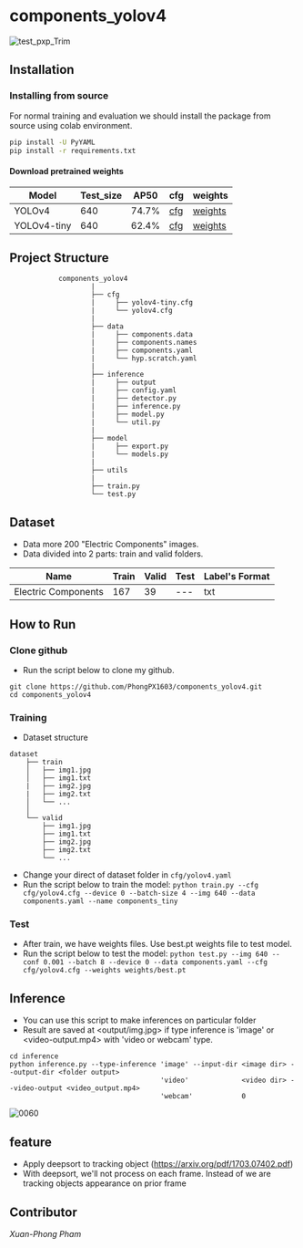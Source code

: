 # components_yolov4

![test_pxp_Trim](https://user-images.githubusercontent.com/86842861/153745243-672e8ab1-da3b-4c3a-98d3-ed265defff94.gif)

## Installation
### Installing from source

For normal training and evaluation we should install the package from source using colab environment.

```bash
pip install -U PyYAML
pip install -r requirements.txt
```

#### Download pretrained weights

| Model | Test_size | AP50 | cfg | weights |
| ---   | ---       |     ---  |  ---|   ---   |
| YOLOv4 | 640 |  74.7%    | [cfg](https://drive.google.com/file/d/1FWggnicui0lNfPb34nbYP2uZE_6BooIM/view?usp=sharing) | [weights](https://drive.google.com/file/d/11Cy4QNBRZhtGfRVoF5IKwnVxmUL5dlCk/view?usp=sharing) |
| YOLOv4-tiny | 640 |  62.4%    | [cfg](https://drive.google.com/file/d/1FaxNbf1iGsDx2FFo2Lr4xpDSdFocAs4e/view?usp=sharing) | [weights](https://drive.google.com/file/d/10_WhvSrYQaciyATPG5fQ7mdnM14MkSc5/view?usp=sharing) |

## Project Structure
```
            components_yolov4
                    |
                    ├── cfg
                    |	  ├── yolov4-tiny.cfg
                    |     └── yolov4.cfg
                    |
                    ├── data
                    |	  ├── components.data  
                    |	  ├── components.names 
                    |	  ├── components.yaml 
                    |	  └── hyp.scratch.yaml     
                    |
                    ├── inference
                    |	  ├── output
                    |	  ├── config.yaml
                    |	  ├── detector.py
                    |	  ├── inference.py
                    |	  ├── model.py
                    |     └── util.py
                    |
                    ├── model
                    |	  ├── export.py
                    |     └── models.py
                    |
                    ├── utils
                    |
                    ├── train.py 
                    └── test.py
```

## Dataset
* Data more 200 "Electric Components" images.
* Data divided into 2 parts: train and valid folders.

| Name  | Train | Valid | Test | Label's Format |
| ---   | ---         |     ---      |  --- |   --- |
| Electric Components | 167 |  39    |  ---   | txt    |


## How to Run
### Clone github
* Run the script below to clone my github.
```
git clone https://github.com/PhongPX1603/components_yolov4.git
cd components_yolov4
```

### Training
* Dataset structure
```
dataset
    ├── train
    │   ├── img1.jpg
    │   ├── img1.txt
    |   ├── img2.jpg
    |   ├── img2.txt
    │   └── ...
    │   
    └── valid
        ├── img1.jpg
        ├── img1.txt
        ├── img2.jpg
        ├── img2.txt
        └── ...
```
* Change your direct of dataset folder in ```cfg/yolov4.yaml```
* Run the script below to train the model:
```python train.py --cfg cfg/yolov4.cfg --device 0 --batch-size 4 --img 640 --data components.yaml --name components_tiny```


### Test
* After train, we have weights files. Use best.pt weights file to test model.
* Run the script below to test the model:
```python test.py --img 640 --conf 0.001 --batch 8 --device 0 --data components.yaml --cfg cfg/yolov4.cfg --weights weights/best.pt```


## Inference
* You can use this script to make inferences on particular folder
* Result are saved at <output/img.jpg> if type inference is 'image' or <video-output.mp4> with 'video or webcam' type.
```
cd inference
python inference.py --type-inference 'image' --input-dir <image dir> --output-dir <folder output>
                                     'video'             <video dir> --video-output <video_output.mp4>
                                     'webcam'            0
```
![0060](https://user-images.githubusercontent.com/86842861/153745081-df31a0a5-19ca-4d20-9a2f-07c6658c11df.jpg)


## feature
* Apply deepsort to tracking object (https://arxiv.org/pdf/1703.07402.pdf)
* With deepsort, we'll not process on each frame. Instead of we are tracking objects appearance on prior frame

## Contributor
*Xuan-Phong Pham*
